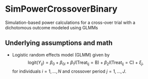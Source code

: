 # SimPowerCrossoverBinary
Simulation-based power calculations for a cross-over trial with a dichotomous outcome modeled using GLMMs

<!-- ABOUT THE PROJECT -->
## Underlying assumptions and math

* Logistic random effects model (GLMM) given by $$\mathrm{logit}(Y_{ij}) = \beta_0 + \beta_{0i} + \beta_1 I(\mathrm{Treat_{ij}=B}) + \beta_2 I(\mathrm{Treat_{ij}=C}) + \xi_{j},$$ for individuals $i=1,\dots,N$ and crossover period $j=1,\dots,J$. 
